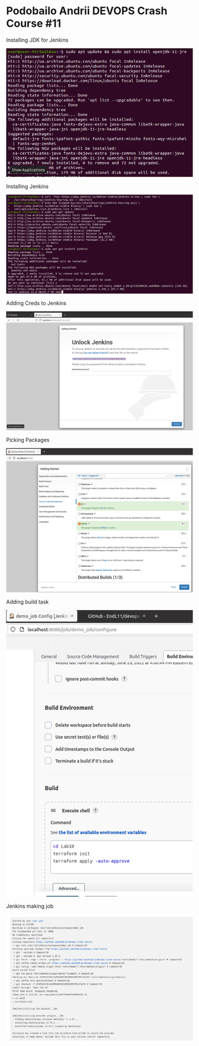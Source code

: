 # Podobailo Andrii DEVOPS Crash Course #11


Installing JDK for Jenkins

![Installing JDK for Jenkins](install_jdk_jenkins.PNG "Installing JDK for Jenkins")

Installing Jenkins

![Installing Jenkins](installing_jenkins.PNG "Installing Jenkins")

Adding Creds to Jenkins

![Adding Creds to Jenkins](creds_jenkins.PNG "Adding Creds to Jenkins")

Picking Packages

![Picking Packages](jenkins_picking_packages.PNG "Picking Packages")

Adding build task

![Adding build task](adding_build_task.PNG "Adding build task")

Jenkins making job

![Jenkins making job](jenkins_done_job.PNG "Jenkins making job")

